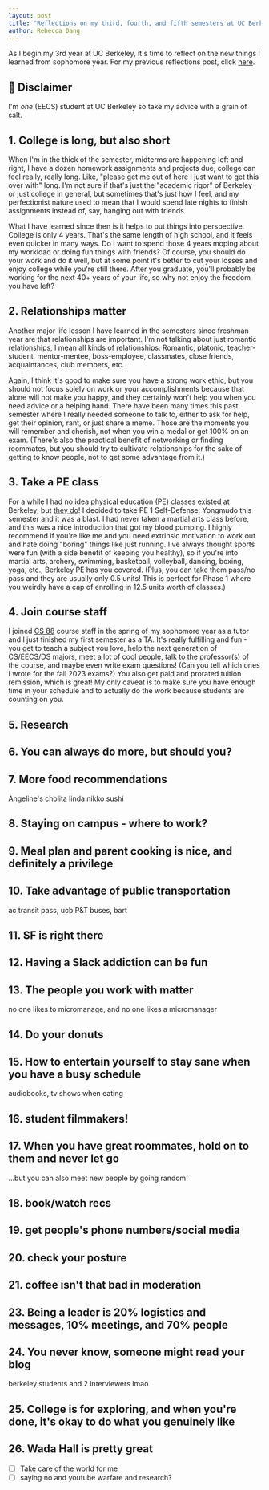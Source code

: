 ```yaml
---
layout: post
title: "Reflections on my third, fourth, and fifth semesters at UC Berkeley"
author: Rebecca Dang
---
```


As I begin my 3rd year at UC Berkeley, it's time to reflect on the new things I learned from sophomore year. For my previous reflections post, click [here](/2022/08/24/reflections-on-my-second-semester-at-uc-berkeley.html).

## 🚫 Disclaimer

I'm *one* (EECS) student at UC Berkeley so take my advice with a grain of salt.

## 1. College is long, but also short

When I'm in the thick of the semester, midterms are happening left and right, I have a dozen homework assignments
and projects due, college can feel really, really long. Like, "please get me out of here I just want to get
this over with" long. I'm not sure if that's just the "academic rigor" of Berkeley or just college in general,
but sometimes that's just how I feel, and my perfectionist nature used to mean that I would spend late nights
to finish assignments instead of, say, hanging out with friends.

What I have learned since then is it helps to put things into perspective. College is only 4 years.
That's the same length of high school, and it feels even quicker in many ways. Do I want to spend those 4 years
moping about my workload or doing fun things with friends? Of course, you should do your work and do it well,
but at some point it's better to cut your losses and enjoy college while you're still there. After you graduate,
you'll probably be working for the next 40+ years of your life, so why not enjoy the freedom you have left?

## 2. Relationships matter

Another major life lesson I have learned in the semesters since freshman year are that relationships are important.
I'm not talking about just romantic relationships, I mean all kinds of relationships: Romantic, platonic, teacher-student,
mentor-mentee, boss-employee, classmates, close friends, acquaintances, club members, etc.

Again, I think it's good to make sure you have a strong work ethic, but you should not focus solely on work
or your accomplishments because that alone will not make you happy, and they certainly won't help you
when you need advice or a helping hand. There have been many times this past semester where I really needed someone
to talk to, either to ask for help, get their opinion, rant, or just share a meme. Those are the moments
you will remember and cherish, not when you win a medal or get 100% on an exam. (There's also the practical
benefit of networking or finding roommates, but you should try to cultivate relationships for the sake of
getting to know people, not to get some advantage from it.)

## 3. Take a PE class

For a while I had no idea physical education (PE) classes existed at Berkeley, but [they do](https://pe.berkeley.edu/)!
I decided to take PE 1 Self-Defense: Yongmudo this semester and it was a blast. I had never taken a martial arts
class before, and this was a nice introduction that got my blood pumping. I highly recommend if you're like me
and you need extrinsic motivation to work out and hate doing "boring" things like just running. I've always
thought sports were fun (with a side benefit of keeping you healthy), so if you're into martial arts, archery,
swimming, basketball, volleyball, dancing, boxing, yoga, etc., Berkeley PE has you covered. (Plus, you can
take them pass/no pass and they are usually only 0.5 units! This is perfect for Phase 1 where you weirdly
have a cap of enrolling in 12.5 units worth of classes.)

## 4. Join course staff

I joined [CS 88](https://c88c.org) course staff in the spring of my sophomore year as a tutor and I just finished
my first semester as a TA. It's really fulfilling and fun - you get to teach a subject you love, help the next
generation of CS/EECS/DS majors, meet a lot of cool people, talk to the professor(s) of the course, and maybe
even write exam questions! (Can you tell which ones I wrote for the fall 2023 exams?) You also get paid and
prorated tuition remission, which is great! My only caveat is to make sure you have enough time in your schedule
and to actually do the work because students are counting on you.

## 5. Research



## 6. You can always do more, but should you?

## 7. More food recommendations

Angeline's
cholita linda
nikko sushi

## 8. Staying on campus - where to work?

## 9. Meal plan and parent cooking is nice, and definitely a privilege

## 10. Take advantage of public transportation

ac transit pass, ucb P&T buses, bart

## 11. SF is right there

## 12. Having a Slack addiction can be fun

## 13. The people you work with matter

no one likes to micromanage, and no one likes a micromanager

## 14. Do your donuts

## 15. How to entertain yourself to stay sane when you have a busy schedule

audiobooks, tv shows when eating

## 16. student filmmakers!

## 17. When you have great roommates, hold on to them and never let go

...but you can also meet new people by going random!

## 18. book/watch recs

## 19. get people's phone numbers/social media

## 20. check your posture

## 21. coffee isn't that bad in moderation

## 23. Being a leader is 20% logistics and messages, 10% meetings, and 70% people

## 24. You never know, someone might read your blog

berkeley students and 2 interviewers lmao

## 25. College is for exploring, and when you're done, it's okay to do what you genuinely like

## 26. Wada Hall is pretty great

- [ ]  Take care of the world for me
- [ ]  saying no and youtube warfare and research?